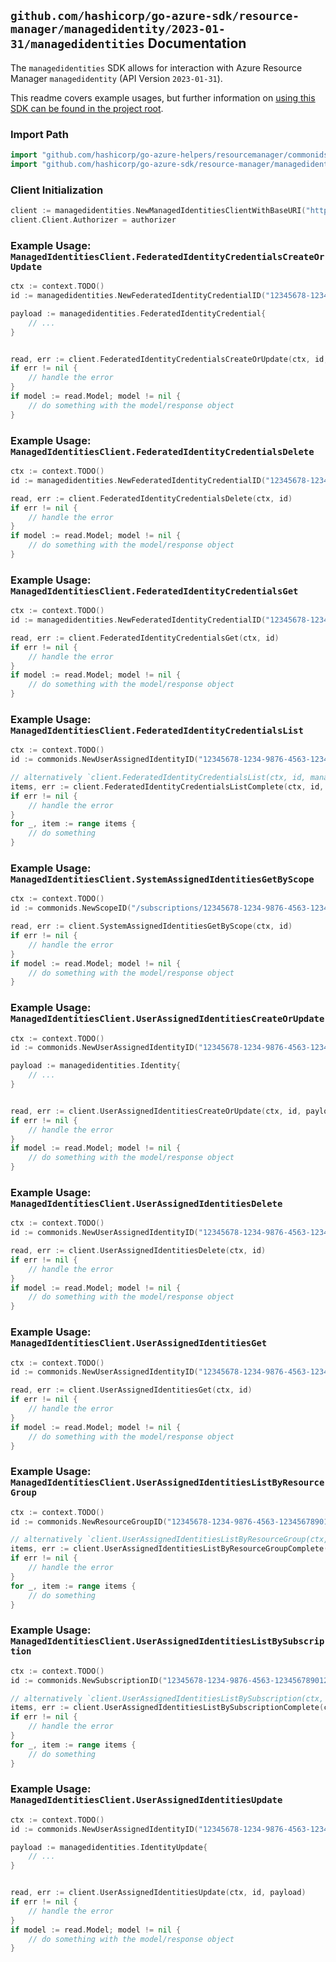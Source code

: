 
## `github.com/hashicorp/go-azure-sdk/resource-manager/managedidentity/2023-01-31/managedidentities` Documentation

The `managedidentities` SDK allows for interaction with Azure Resource Manager `managedidentity` (API Version `2023-01-31`).

This readme covers example usages, but further information on [using this SDK can be found in the project root](https://github.com/hashicorp/go-azure-sdk/tree/main/docs).

### Import Path

```go
import "github.com/hashicorp/go-azure-helpers/resourcemanager/commonids"
import "github.com/hashicorp/go-azure-sdk/resource-manager/managedidentity/2023-01-31/managedidentities"
```


### Client Initialization

```go
client := managedidentities.NewManagedIdentitiesClientWithBaseURI("https://management.azure.com")
client.Client.Authorizer = authorizer
```


### Example Usage: `ManagedIdentitiesClient.FederatedIdentityCredentialsCreateOrUpdate`

```go
ctx := context.TODO()
id := managedidentities.NewFederatedIdentityCredentialID("12345678-1234-9876-4563-123456789012", "example-resource-group", "userAssignedIdentityName", "federatedIdentityCredentialName")

payload := managedidentities.FederatedIdentityCredential{
	// ...
}


read, err := client.FederatedIdentityCredentialsCreateOrUpdate(ctx, id, payload)
if err != nil {
	// handle the error
}
if model := read.Model; model != nil {
	// do something with the model/response object
}
```


### Example Usage: `ManagedIdentitiesClient.FederatedIdentityCredentialsDelete`

```go
ctx := context.TODO()
id := managedidentities.NewFederatedIdentityCredentialID("12345678-1234-9876-4563-123456789012", "example-resource-group", "userAssignedIdentityName", "federatedIdentityCredentialName")

read, err := client.FederatedIdentityCredentialsDelete(ctx, id)
if err != nil {
	// handle the error
}
if model := read.Model; model != nil {
	// do something with the model/response object
}
```


### Example Usage: `ManagedIdentitiesClient.FederatedIdentityCredentialsGet`

```go
ctx := context.TODO()
id := managedidentities.NewFederatedIdentityCredentialID("12345678-1234-9876-4563-123456789012", "example-resource-group", "userAssignedIdentityName", "federatedIdentityCredentialName")

read, err := client.FederatedIdentityCredentialsGet(ctx, id)
if err != nil {
	// handle the error
}
if model := read.Model; model != nil {
	// do something with the model/response object
}
```


### Example Usage: `ManagedIdentitiesClient.FederatedIdentityCredentialsList`

```go
ctx := context.TODO()
id := commonids.NewUserAssignedIdentityID("12345678-1234-9876-4563-123456789012", "example-resource-group", "userAssignedIdentityName")

// alternatively `client.FederatedIdentityCredentialsList(ctx, id, managedidentities.DefaultFederatedIdentityCredentialsListOperationOptions())` can be used to do batched pagination
items, err := client.FederatedIdentityCredentialsListComplete(ctx, id, managedidentities.DefaultFederatedIdentityCredentialsListOperationOptions())
if err != nil {
	// handle the error
}
for _, item := range items {
	// do something
}
```


### Example Usage: `ManagedIdentitiesClient.SystemAssignedIdentitiesGetByScope`

```go
ctx := context.TODO()
id := commonids.NewScopeID("/subscriptions/12345678-1234-9876-4563-123456789012/resourceGroups/some-resource-group")

read, err := client.SystemAssignedIdentitiesGetByScope(ctx, id)
if err != nil {
	// handle the error
}
if model := read.Model; model != nil {
	// do something with the model/response object
}
```


### Example Usage: `ManagedIdentitiesClient.UserAssignedIdentitiesCreateOrUpdate`

```go
ctx := context.TODO()
id := commonids.NewUserAssignedIdentityID("12345678-1234-9876-4563-123456789012", "example-resource-group", "userAssignedIdentityName")

payload := managedidentities.Identity{
	// ...
}


read, err := client.UserAssignedIdentitiesCreateOrUpdate(ctx, id, payload)
if err != nil {
	// handle the error
}
if model := read.Model; model != nil {
	// do something with the model/response object
}
```


### Example Usage: `ManagedIdentitiesClient.UserAssignedIdentitiesDelete`

```go
ctx := context.TODO()
id := commonids.NewUserAssignedIdentityID("12345678-1234-9876-4563-123456789012", "example-resource-group", "userAssignedIdentityName")

read, err := client.UserAssignedIdentitiesDelete(ctx, id)
if err != nil {
	// handle the error
}
if model := read.Model; model != nil {
	// do something with the model/response object
}
```


### Example Usage: `ManagedIdentitiesClient.UserAssignedIdentitiesGet`

```go
ctx := context.TODO()
id := commonids.NewUserAssignedIdentityID("12345678-1234-9876-4563-123456789012", "example-resource-group", "userAssignedIdentityName")

read, err := client.UserAssignedIdentitiesGet(ctx, id)
if err != nil {
	// handle the error
}
if model := read.Model; model != nil {
	// do something with the model/response object
}
```


### Example Usage: `ManagedIdentitiesClient.UserAssignedIdentitiesListByResourceGroup`

```go
ctx := context.TODO()
id := commonids.NewResourceGroupID("12345678-1234-9876-4563-123456789012", "example-resource-group")

// alternatively `client.UserAssignedIdentitiesListByResourceGroup(ctx, id)` can be used to do batched pagination
items, err := client.UserAssignedIdentitiesListByResourceGroupComplete(ctx, id)
if err != nil {
	// handle the error
}
for _, item := range items {
	// do something
}
```


### Example Usage: `ManagedIdentitiesClient.UserAssignedIdentitiesListBySubscription`

```go
ctx := context.TODO()
id := commonids.NewSubscriptionID("12345678-1234-9876-4563-123456789012")

// alternatively `client.UserAssignedIdentitiesListBySubscription(ctx, id)` can be used to do batched pagination
items, err := client.UserAssignedIdentitiesListBySubscriptionComplete(ctx, id)
if err != nil {
	// handle the error
}
for _, item := range items {
	// do something
}
```


### Example Usage: `ManagedIdentitiesClient.UserAssignedIdentitiesUpdate`

```go
ctx := context.TODO()
id := commonids.NewUserAssignedIdentityID("12345678-1234-9876-4563-123456789012", "example-resource-group", "userAssignedIdentityName")

payload := managedidentities.IdentityUpdate{
	// ...
}


read, err := client.UserAssignedIdentitiesUpdate(ctx, id, payload)
if err != nil {
	// handle the error
}
if model := read.Model; model != nil {
	// do something with the model/response object
}
```
